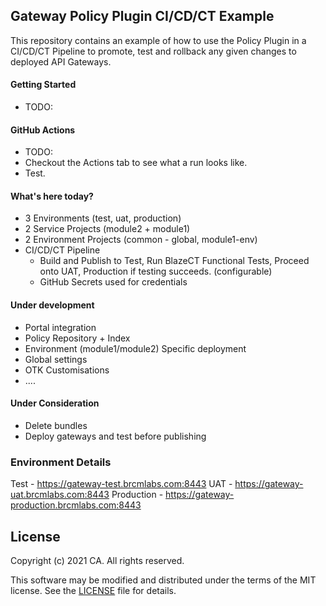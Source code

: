## Gateway Policy Plugin CI/CD/CT Example
This repository contains an example of how to use the Policy Plugin in a CI/CD/CT Pipeline to promote, test and rollback any given changes to deployed API Gateways.

#### Getting Started
- TODO:

#### GitHub Actions
- TODO:
- Checkout the Actions tab to see what a run looks like.
- Test.

#### What's here today?
- 3 Environments (test, uat, production)
- 2 Service Projects (module2 + module1)
- 2 Environment Projects (common - global, module1-env)
- CI/CD/CT Pipeline
  - Build and Publish to Test, Run BlazeCT Functional Tests, Proceed onto UAT, Production if testing succeeds. (configurable)
  - GitHub Secrets used for credentials

#### Under development
- Portal integration
- Policy Repository + Index
- Environment (module1/module2) Specific deployment
- Global settings
- OTK Customisations
- ....

#### Under Consideration
- Delete bundles
- Deploy gateways and test before publishing

### Environment Details
Test - https://gateway-test.brcmlabs.com:8443
UAT - https://gateway-uat.brcmlabs.com:8443
Production - https://gateway-production.brcmlabs.com:8443

## License

Copyright (c) 2021 CA. All rights reserved.

This software may be modified and distributed under the terms
of the MIT license. See the [LICENSE][license-link] file for details.

 [license-link]: /LICENSE
 [contributing]: /CONTRIBUTING.md

